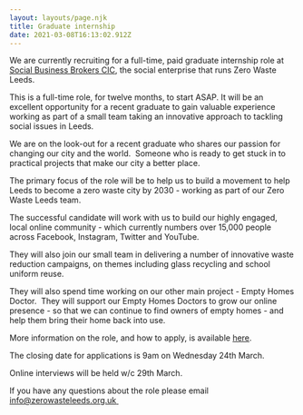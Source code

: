 ```yaml
---
layout: layouts/page.njk
title: Graduate internship
date: 2021-03-08T16:13:02.912Z
---
```

We are currently recruiting for a full-time, paid graduate internship role at [Social Business Brokers CIC](http://www.socialbusinessbrokers.co.uk/), the social enterprise that runs Zero Waste Leeds.

This is a full-time role, for twelve months, to start ASAP.  It will be an excellent opportunity for a recent graduate to gain valuable experience working as part of a small team taking an innovative approach to tackling  social issues in Leeds.

We are on the look-out for a recent graduate who shares our passion for changing our city and the world.  Someone who is ready to get stuck in to practical projects that make our city a better place.

The primary focus of the role will be to help us to build a movement to help Leeds to become a zero waste city by 2030 - working as part of our Zero Waste Leeds team.

The successful candidate will work with us to build our highly engaged, local online community - which currently numbers over 15,000 people across Facebook, Instagram, Twitter and YouTube.  

They will also join our small team in delivering a number of innovative waste reduction campaigns, on themes including glass recycling and school uniform reuse.  

They will also spend time working on our other main project - Empty Homes Doctor.  They will support our Empty Homes Doctors to grow our online presence - so that we can continue to find owners of empty homes - and help them bring their home back into use.  

More information on the role, and how to apply, is available [here](https://docs.google.com/document/d/1cZXtUqjjFxlEaFXe9YVYcbLqVybuvOSRWT5dobAn434/edit?ts=60411462#).  

The closing date for applications is 9am on Wednesday 24th March.

Online interviews will be held w/c 29th March.

If you have any questions about the role please email [info@zerowasteleeds.org.uk  ](<mailto: info@zerowasteleeds.org.uk>)